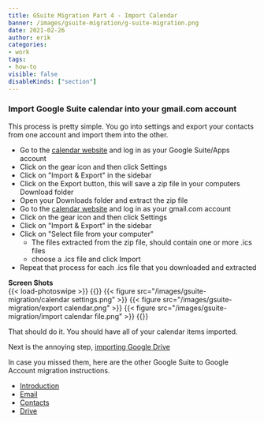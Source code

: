 ```yaml
---
title: GSuite Migration Part 4 - Import Calendar
banner: /images/gsuite-migration/g-suite-migration.png
date: 2021-02-26
author: erik
categories:
- work
tags:
- how-to
visible: false
disableKinds: ["section"]
---
```

### Import Google Suite calendar into your gmail.com account
This process is pretty simple. You go into settings and export your contacts from one account and import them into the other.

* Go to the [calendar website](https://calendar.google.com) and log in as your Google Suite/Apps account
* Click on the gear icon and then click Settings
* Click on "Import & Export" in the sidebar
* Click on the Export button, this will save a zip file in your computers Download folder
* Open your Downloads folder and extract the zip file
* Go to the [calendar website](https://calendar.google.com) and log in as your gmail.com account
* Click on the gear icon and then click Settings
* Click on "Import & Export" in the sidebar
* Click on "Select file from your computer"
   * The files extracted from the zip file, should contain one or more .ics files
   * choose a .ics file and click Import
* Repeat that process for each .ics file that you downloaded and extracted

**Screen Shots**  
{{< load-photoswipe >}} 
{{<gallery>}} 
  {{< figure src="/images/gsuite-migration/calendar settings.png" >}}
  {{< figure src="/images/gsuite-migration/export calendar.png" >}}
  {{< figure src="/images/gsuite-migration/import calendar file.png" >}}
{{</gallery>}}

That should do it. You should have all of your calendar items imported.

Next is the annoying step, [importing Google Drive](/2021/02/gsuite-migration-drive/)

In case you missed them, here are the other Google Suite to Google Account migration instructions.
* [Introduction](/2021/02/gsuite-migration-intro/)
* [Email](/2021/02/gsuite-migration-email/)
* [Contacts](/2021/02/gsuite-migration-contacts/)
* [Drive](/2021/02/gsuite-migration-drive/)
